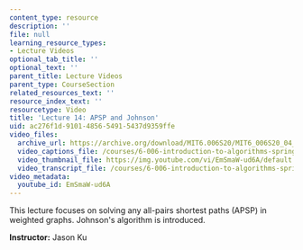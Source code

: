 ```yaml
---
content_type: resource
description: ''
file: null
learning_resource_types:
- Lecture Videos
optional_tab_title: ''
optional_text: ''
parent_title: Lecture Videos
parent_type: CourseSection
related_resources_text: ''
resource_index_text: ''
resourcetype: Video
title: 'Lecture 14: APSP and Johnson'
uid: ac276f1d-9101-4856-5491-5437d9359ffe
video_files:
  archive_url: https://archive.org/download/MIT6.006S20/MIT6_006S20_04_09_Lecture_14_300k.mp4
  video_captions_file: /courses/6-006-introduction-to-algorithms-spring-2020/d041db8571cf55b19a1d88e5cf318daa_EmSmaW-ud6A.vtt
  video_thumbnail_file: https://img.youtube.com/vi/EmSmaW-ud6A/default.jpg
  video_transcript_file: /courses/6-006-introduction-to-algorithms-spring-2020/bf0cb452d5fdad60951d6e6e477474f1_EmSmaW-ud6A.pdf
video_metadata:
  youtube_id: EmSmaW-ud6A
---
```


This lecture focuses on solving any all-pairs shortest paths (APSP) in weighted graphs. Johnson's algorithm is introduced.

**Instructor:** Jason Ku